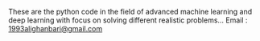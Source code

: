 These are the python code in the field of advanced machine learning and deep learning with focus on solving different realistic problems...
Email : 1993alighanbari@gmail.com
